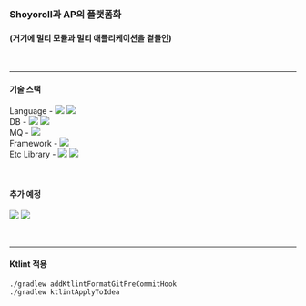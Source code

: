 ### Shoyoroll과 AP의 플랫폼화
#### (거기에 멀티 모듈과 멀티 애플리케이션을 곁들인)
<br>

---
#### 기술 스택
Language - <img src="https://img.shields.io/badge/Kotlin-7F52FF?style=flat-square&logo=Kotlin&logoColor=white"/></a> <img src="https://img.shields.io/badge/JDK17-000000?style=flat-square&logo=OpenJDK&logoColor=white"/></a> <br>
DB - <img src="https://img.shields.io/badge/PostgreSQL-4169E1?style=flat-square&logo=PostgreSQL&logoColor=white"/></a> <img src="https://img.shields.io/badge/Redis-DC382D?style=flat-square&logo=Redis&logoColor=white"/></a> <br>
MQ - <img src="https://img.shields.io/badge/Kafka-231F20?style=flat-square&logo=ApacheKafka&logoColor=white"/></a> <br>
Framework - <img src="https://img.shields.io/badge/SpringBoot-6DB33F?style=flat-square&logo=SpringBoot&logoColor=white"/></a> <br>
Etc Library - <img src="https://img.shields.io/badge/GraphQL-E10098?style=flat-square&logo=GraphQL&logoColor=white"/></a> <img src="https://img.shields.io/badge/KotlinJDSL-7F52FF?style=flat-square&logo=Kotlin&logoColor=white"/></a> <br>

<br>

#### 추가 예정
<img src="https://img.shields.io/badge/Grafana-F46800?style=flat-square&logo=Grafana&logoColor=white"/></a> <img src="https://img.shields.io/badge/Prometheus-E6522C?style=flat-square&logo=Prometheus&logoColor=white"/></a>

<br>

---

#### Ktlint 적용
```shell
./gradlew addKtlintFormatGitPreCommitHook
./gradlew ktlintApplyToIdea
```

